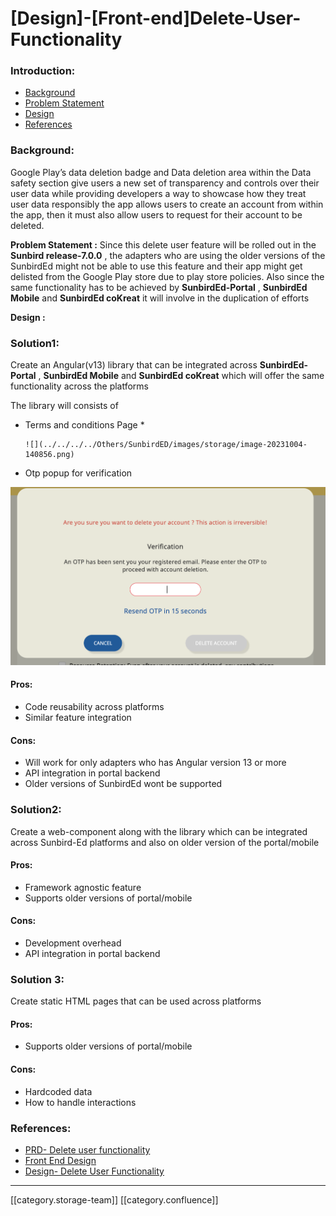 # \[Design]-\[Front-end]Delete-User-Functionality

### Introduction:

* [Background](https://project-sunbird.atlassian.net/wiki/spaces/SUN/pages/3359146039/Design+Front-end+Delete+User+Functionality#Background%3A)
* [Problem Statement](https://project-sunbird.atlassian.net/wiki/spaces/SUN/pages/3359146039/Design+Front-end+Delete+User+Functionality#Problem-Statement-%3A)
* [Design](https://project-sunbird.atlassian.net/wiki/spaces/SUN/pages/3359146039/Design+Front-end+Delete+User+Functionality#Design-%3A)
* [References](https://project-sunbird.atlassian.net/wiki/spaces/SUN/pages/3359146039/Design+Front-end+Delete+User+Functionality#References%3A)

### Background:

Google Play’s data deletion badge and Data deletion area within the Data safety section give users a new set of transparency and controls over their user data while providing developers a way to showcase how they treat user data responsibly the app allows users to create an account from within the app, then it must also allow users to request for their account to be deleted.

**Problem Statement :** Since this delete user feature will be rolled out in the **Sunbird release-7.0.0** , the adapters who are using the older versions of the SunbirdEd might not be able to use this feature and their app might get delisted from the Google Play store due to play store policies. Also since the same functionality has to be achieved by **SunbirdEd-Portal** , **SunbirdEd Mobile** and **SunbirdEd coKreat** it will involve in the duplication of efforts

**Design :**

### Solution1:

Create an Angular(v13) library that can be integrated across **SunbirdEd-Portal** , **SunbirdEd Mobile** and **SunbirdEd coKreat** which will offer the same functionality across the platforms

The library will consists of

* Terms and conditions Page
  *

      ![](../../../../Others/SunbirdED/images/storage/image-20231004-140856.png)
* Otp popup for verification

![](../../../../Others/SunbirdED/images/storage/image-20231004-140920.png)

#### Pros:

* Code reusability across platforms
* Similar feature integration

#### Cons:

* Will work for only adapters who has Angular version 13 or more
* API integration in portal backend
* Older versions of SunbirdEd wont be supported

### Solution2:

Create a web-component along with the library which can be integrated across Sunbird-Ed platforms and also on older version of the portal/mobile

#### Pros:

* Framework agnostic feature
* Supports older versions of portal/mobile

#### Cons:

* Development overhead
* API integration in portal backend

### Solution 3:

Create static HTML pages that can be used across platforms

#### Pros:

* Supports older versions of portal/mobile

#### Cons:

* Hardcoded data
* How to handle interactions

### References:

* [PRD- Delete user functionality](https://project-sunbird.atlassian.net/wiki/spaces/SBDES/pages/3351969808/PRD+Delete+Account+functionality)
* [Front End Design](https://www.figma.com/file/krTuutMhS6QxI2kRku04eh/Delete-Account?type=design\&node-id=0-1\&mode=design\&t=1mbrQILh71AASyse-0)
* [Design- Delete User Functionality](https://project-sunbird.atlassian.net/wiki/spaces/SBDES/pages/3354492949/Design+Delete+Account+Functionality)

***

\[\[category.storage-team]] \[\[category.confluence]]
